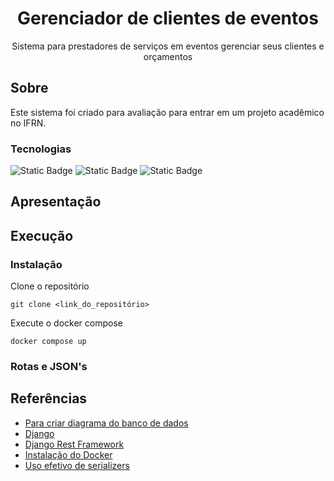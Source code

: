 <h1 align="center">Gerenciador de clientes de eventos</h1>
<p align="center">Sistema para prestadores de serviços em eventos gerenciar seus clientes e orçamentos</p>

## Sobre
Este sistema foi criado para avaliação para entrar em um projeto acadêmico no IFRN.
### Tecnologias
![Static Badge](https://img.shields.io/badge/Docker-2CA5E0?style=for-the-badge&logo=docker&logoColor=white)
![Static Badge](https://img.shields.io/badge/Django-092E20?style=for-the-badge&logo=django&logoColor=green)
![Static Badge](https://img.shields.io/badge/django%20rest-ff1709?style=for-the-badge&logo=django&logoColor=white)
## Apresentação

## Execução

### Instalação
Clone o repositório
```shell
git clone <link_do_repositório>
```

Execute o docker compose
```shell
docker compose up
```

### Rotas e JSON's

## Referências
- [Para criar diagrama do banco de dados](https://drawsql.app/)
- [Django](https://docs.djangoproject.com/en/5.2/)
- [Django Rest Framework](https://www.django-rest-framework.org/)
- [Instalação do Docker](https://docs.docker.com/engine/install/)
- [Uso efetivo de serializers](https://testdriven.io/blog/drf-serializers/)